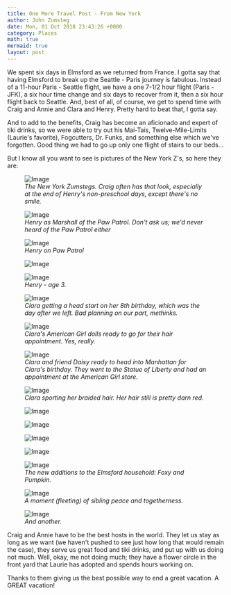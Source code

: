 ```yaml
---
title: One More Travel Post - From New York
author: John Zumsteg
date: Mon, 01 Oct 2018 23:43:26 +0000
category: Places
math: true
mermaid: true
layout: post
---
```

We spent six days in Elmsford as we returned from France. I gotta say that having Elmsford to break up the Seattle - Paris journey is fabulous. Instead of a 11-hour Paris - Seattle flight, we have a one 7-1/2 hour flight (Paris - JFK), a six hour time change and six days to recover from it, then a six hour flight back to Seattle. And, best of all, of course, we get to spend time with Craig and Annie and Clara and Henry. Pretty hard to beat that, I gotta say.

And to add to the benefits, Craig has become an aficionado and expert of tiki drinks, so we were able to try out his Mai-Tais, Twelve-Mile-Limits (Laurie's favorite), Fogcutters, Dr. Funks, and something else which we've forgotten. Good thing we had to go up only one flight of stairs to our beds...

But I know all you want to see is pictures of the New York Z's, so here they are:

<figure>
	<img class = "landscape" src="{{"/assets/images/2018/10/DSC07934.jpg" | prepend: site.baseurl  }}" alt="Image" />
	<figcaption><em>The New York Zumstegs. Craig often has that look, especially at the end of Henry's non-preschool days, except there's no smile.</em></figcaption>
</figure>



<figure>
	<img class = "portrait" src="{{"/assets/images/2018/10/IMG_2361.jpg" | prepend: site.baseurl  }}" alt="Image" />
	<figcaption><em>Henry as Marshall of the Paw Patrol. Don't ask us; we'd never heard of the Paw Patrol either</em></figcaption>
</figure>



<figure class = "portrait">
	<img class = "portrait" src="{{"/assets/images/2018/10/IMG_2365.jpg" | prepend: site.baseurl  }}" alt="Image" />
	<figcaption class="center" ><em>Henry on Paw Patrol</em></figcaption>
</figure>



<figure class = "portrait">
	<img class = "portrait" src="{{"/assets/images/2018/10/IMG_2380.jpg" | prepend: site.baseurl  }}" alt="Image" />
	<figcaption></figcaption>
</figure>



<figure class = "landscape">
	<img class = "landscape" src="{{"/assets/images/2018/10/DSC07875.jpg" | prepend: site.baseurl  }}" alt="Image" />
	<figcaption><em>Henry - age 3.</em></figcaption>
</figure>



<figure class = "landscape">
	<img class = "landscape" src="{{"/assets/images/2018/10/DSC07968.jpg" | prepend: site.baseurl  }}" alt="Image" />
	<figcaption><em>Clara getting a head start on her 8th birthday, which was the day after we left. Bad planning on our part, methinks.</em></figcaption>
</figure>



<figure class = "landscape">
	<img class = "landscape" src="{{"/assets/images/2018/10/DSC08007.jpg" | prepend: site.baseurl  }}" alt="Image" />
	<figcaption><em>Clara's American Girl dolls ready to go for their hair appointment. Yes, really.</em></figcaption>
</figure>



<figure class = "landscape">
	<img class = "landscape" src="{{"/assets/images/2018/10/DSC08015.jpg" | prepend: site.baseurl  }}" alt="Image" />
	<figcaption><em>Clara and friend Daisy ready to head into Manhattan for Clara's birthday. They went to the Statue of Liberty and had an appointment at the American Girl store.</em></figcaption>
</figure>



<figure class = "portrait">
	<img class = "portrait"  src="{{"/assets/images/2018/10/DSC07997.jpg" | prepend: site.baseurl  }}" alt="Image" />
	<figcaption><em>Clara sporting her braided hair. Her hair still is pretty darn red.</em></figcaption>
</figure>



<figure class = "landscape">
	<img class = "landscape" src="{{"/assets/images/2018/10/DSC07998.jpg" | prepend: site.baseurl  }}" alt="Image" />
	<figcaption></figcaption>
</figure>

 <figure class = "portrait">
	<img class = "portrait" src="{{"/assets/images/2018/10/DSC08000.jpg" | prepend: site.baseurl  }}" alt="Image" />
	<figcaption></figcaption>
</figure>

<figure class = "portrait">
	<img class = "portrait" src="{{"/assets/images/2018/10/DSC08012.jpg" | prepend: site.baseurl  }}" alt="Image" />
	<figcaption></figcaption>
</figure>



<figure class = "portrait">
	<img class = "portrait" src="{{"/assets/images/2018/10/DSC07928.jpg" | prepend: site.baseurl  }}" alt="Image" />
	<figcaption></figcaption>
</figure>



<figure class = "landscape">
	<img class = "landscape" src="{{"/assets/images/2018/10/DSC07922.jpg" | prepend: site.baseurl  }}" alt="Image" />
	<figcaption><em>The new additions to the Elmsford household: Foxy and Pumpkin.</em></figcaption>
</figure>



<figure class = "landscape">
	<img class = "landscape" src="{{"/assets/images/2018/10/DSC07895.jpg" | prepend: site.baseurl  }}" alt="Image" />
	<figcaption><em>A moment (fleeting) of sibling peace and togetherness.</em></figcaption>
</figure>



<figure class = "landscape">
	<img class = "landscape" src="{{"/assets/images/2018/10/DSC07872.jpg" | prepend: site.baseurl  }}" alt="Image" />
	<figcaption><em>And another.</em></figcaption>
</figure>



Craig and Annie have to be the best hosts in the world. They let us stay as long as we want (we haven't pushed to see just how long that would remain the case), they serve us great food and tiki drinks, and put up with us doing not much. Well, okay, me not doing much; they have a flower circle in the front yard that Laurie has adopted and spends hours working on.

Thanks to them giving us the best possible way to end a great vacation. A GREAT vacation!
